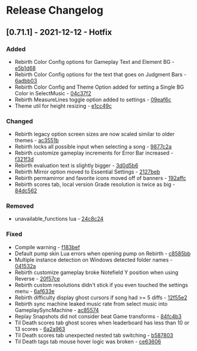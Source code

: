 # Release Changelog


## [0.71.1] - 2021-12-12 - Hotfix

### Added
- Rebirth Color Config options for Gameplay Text and Element BG - [e5b1d68](../../../commit/e5b1d688b22563c7a20cbac87fc92ece54c54f91)
- Rebirth Color Config options for the text that goes on Judgment Bars - [6adbb03](../../../commit/6adbb0334a495fa1edf340e9d5ed6b8b4dbd57f6)
- Rebirth Color Config and Theme Option added for setting a Single BG Color in SelectMusic - [04c37f2](../../../commit/04c37f21909487e6098f7fa8297a28952b39d089)
- Rebirth MeasureLines toggle option added to settings - [09eaf6c](../../../commit/09eaf6c0441c8c41d174ba6f102711e7586aef3a)
- Theme util for height resizing - [e1cc49c](../../../commit/e1cc49c9097c3af3cc3adb394b19c0dbbee9ea84)

### Changed
- Rebirth legacy option screen sizes are now scaled similar to older themes - [ac3551b](../../../commit/ac3551b04012308a0778e18498d45cf261fc0b4b)
- Rebirth locks all possible input when selecting a song - [9877c2a](../../../commit/9877c2a2eb1a788809ec76438996f725a224dcf6)
- Rebirth customize gameplay increments for Error Bar increased - [f321f3d](../../../commit/f321f3d3e293d11d679303446ace0c038005c61c)
- Rebirth evaluation text is slightly bigger - [3d0d5b6](../../../commit/3d0d5b685514eaae753faeed00fa60f097bc3f26)
- Rebirth Mirror option moved to Essential Settings - [2127beb](../../../commit/2127beb818d5fcbad7460c561149d26b6056a94d)
- Rebirth permamirror and favorite icons moved off of banners - [192affc](../../../commit/192affcc9960f583c7f8bf6e8a31ffdd52aa962c)
- Rebirth scores tab, local version Grade resolution is twice as big - [84dc562](../../../commit/84dc5625c15d034a48a39bfdbaa6618bf95dff6b)

### Removed
- unavailable_functions lua - [24c8c24](../../../commit/24c8c241bd853283b73a8f9d4db6ef15d990699e)

### Fixed
- Compile warning - [f183bef](../../../commit/f183bef061ff808e5056bec69e4f85825bb80738)
- Default pump skin Lua errors when opening pump on Rebirth - [c8585bb](../../../commit/c8585bbc4be6b2afc152ba509e528aa99f175ac3)
- Multiple instance detection on Windows detected folder names - [041532a](../../../commit/041532a1306ecada11e9a2b7b879cc19f224db8a)
- Rebirth customize gameplay broke Notefield Y position when using Reverse - [20f57ce](../../../commit/20f57ce745c3019c1abda8f8ec2d558bbc8bf26e)
- Rebirth custom resolutions didn't stick if you even touched the settings menu - [6af633e](../../../commit/6af633eaf9629a88c792c28f7137cfc08f845575)
- Rebirth difficulty display ghost cursors if song had >= 5 diffs - [12f55e2](../../../commit/12f55e2ae3a55e49be9c142d90a514f6bbcfe2e7)
- Rebirth sync machine leaked music rate from select music into GameplaySyncMachine - [ac85574](../../../commit/ac855747c96814a4296aa463ea7c3110c10cd583)
- Replay Snapshots did not consider beat Game transforms - [84fc4b3](../../../commit/84fc4b3f2980dc6079517030009c4b5ef094fa59)
- Til Death scores tab ghost scores when leaderboard has less than 10 or 13 scores - [6a2a963](../../../commit/6a2a963470018741a21b12c2da8ac6cc5bb7586f)
- Til Death scores tab unexpected nested tab switching - [b587803](../../../commit/b58780307046e830ee6368e13921a00e00e175e0)
- Til Death tags tab mouse hover logic was broken - [ce63606](../../../commit/ce636066660fd34cbb9487129bdd7515b9848c8c)